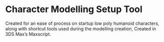 # Character Modelling Setup Tool
Created for an ease of process on startup low poly humanoid characters, along with shortcut tools used during the modelling creation, Created in 3DS Max’s Maxscript. 
